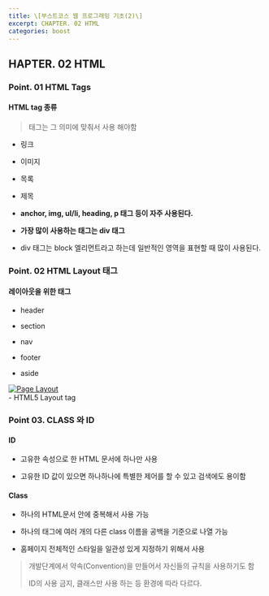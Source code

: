 ```yaml
---
title: \[부스트코스 웹 프로그래밍 기초(2)\]
excerpt: CHAPTER. 02 HTML
categories: boost
---
```




HAPTER. 02 HTML
----------------

### Point. 01 HTML Tags

#### HTML tag 종류

> 태그는 그 의미에 맞춰서 사용 해야함

- 링크

- 이미지

- 목록

- 제목

- **anchor, img, ul/li, heading, p 태그 등이 자주 사용된다.**

- **가장 많이 사용하는 태그는 div 태그**

- div 태그는 block 엘리먼트라고 하는데 일반적인 영역을 표현할 때
많이 사용된다.

### Point. 02 HTML Layout 태그

#### 레이아웃을 위한 태그

-   header

-   section

-   nav

-   footer

-   aside

  [![Page Layout]({{site.url}}/assets/images/boost/image3.png)]({{site.url}}/assets/images/boost/image3.png)  
    - HTML5 Layout tag

### Point 03. CLASS 와 ID

#### ID

-   고유한 속성으로 한 HTML 문서에 하나만 사용

-   고유한 ID 값이 있으면 하나하나에 특별한 제어를 할 수 있고 검색에도
    용이함

#### Class

-   하나의 HTML문서 안에 중복해서 사용 가능

-   하나의 태그에 여러 개의 다른 class 이름을 공백을 기준으로 나열 가능

-   홈페이지 전체적인 스타일을 일관성 있게 지정하기 위해서 사용

> 개발단계에서 약속(Convention)을 만들어서 자신들의 규칙을 사용하기도 함
>
> ID의 사용 금지, 클래스만 사용 하는 등 환경에 따라 다르다.